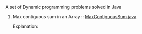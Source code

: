 
A set of Dynamic programming problems solved in Java

1. Max contiguous sum in an Array :: [MaxContiguousSum.java](http://localhost)

    Explanation:
    
    